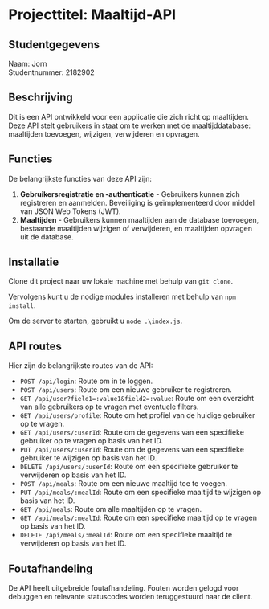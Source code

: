 # Projecttitel: Maaltijd-API

## Studentgegevens
Naam: Jorn  
Studentnummer: 2182902

## Beschrijving
Dit is een API ontwikkeld voor een applicatie die zich richt op maaltijden. Deze API stelt gebruikers in staat om te werken met de maaltijddatabase: maaltijden toevoegen, wijzigen, verwijderen en opvragen.

## Functies
De belangrijkste functies van deze API zijn:

1. **Gebruikersregistratie en -authenticatie** - Gebruikers kunnen zich registreren en aanmelden. Beveiliging is geïmplementeerd door middel van JSON Web Tokens (JWT).
2. **Maaltijden** - Gebruikers kunnen maaltijden aan de database toevoegen, bestaande maaltijden wijzigen of verwijderen, en maaltijden opvragen uit de database.

## Installatie
Clone dit project naar uw lokale machine met behulp van `git clone`.

Vervolgens kunt u de nodige modules installeren met behulp van `npm install`.

Om de server te starten, gebruikt u `node .\index.js`.

## API routes
Hier zijn de belangrijkste routes van de API:

- `POST /api/login`: Route om in te loggen.
- `POST /api/users`: Route om een nieuwe gebruiker te registreren.
- `GET /api/user?field1=:value1&field2=:value`: Route om een overzicht van alle gebruikers op te vragen met eventuele filters.
- `GET /api/users/profile`: Route om het profiel van de huidige gebruiker op te vragen.
- `GET /api/users/:userId`: Route om de gegevens van een specifieke gebruiker op te vragen op basis van het ID.
- `PUT /api/users/:userId`: Route om de gegevens van een specifieke gebruiker te wijzigen op basis van het ID.
- `DELETE /api/users/:userId`: Route om een specifieke gebruiker te verwijderen op basis van het ID.
- `POST /api/meals`: Route om een nieuwe maaltijd toe te voegen.
- `PUT /api/meals/:mealId`: Route om een specifieke maaltijd te wijzigen op basis van het ID.
- `GET /api/meals`: Route om alle maaltijden op te vragen.
- `GET /api/meals/:mealId`: Route om een specifieke maaltijd op te vragen op basis van het ID.
- `DELETE /api/meals/:mealId`: Route om een specifieke maaltijd te verwijderen op basis van het ID.

## Foutafhandeling
De API heeft uitgebreide foutafhandeling. Fouten worden gelogd voor debuggen en relevante statuscodes worden teruggestuurd naar de client.

